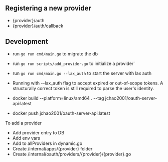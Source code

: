 ## Registering a new provider

- {provider}/auth
- {provider}/auth/callback

## Development

- run `go run cmd/main.go` to migrate the db
- run `go run scripts/add_provider.go` to initialize a provider`
- run `go run cmd/main.go --lax_auth` to start the server with lax auth

- Running with --lax_auth flag to accept expired or out-of-scope tokens. A structurally correct token is still required to parse the user's identity.

- docker build --platform=linux/amd64 . --tag jchao2001/oauth-server-api:latest
- docker push jchao2001/oauth-server-api:latest

To add a provider

- Add provider entry to DB
- Add env vars
- Add to allProviders in dynamic.go
- Create /internal/apps/{provider} folder
- Create /internal/oauth/providers/{provider}/{provider}.go
